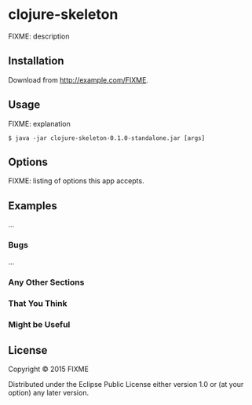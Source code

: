 # clojure-skeleton

FIXME: description

## Installation

Download from http://example.com/FIXME.

## Usage

FIXME: explanation

    $ java -jar clojure-skeleton-0.1.0-standalone.jar [args]

## Options

FIXME: listing of options this app accepts.

## Examples

...

### Bugs

...

### Any Other Sections
### That You Think
### Might be Useful

## License

Copyright © 2015 FIXME

Distributed under the Eclipse Public License either version 1.0 or (at
your option) any later version.
